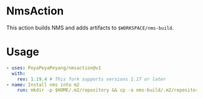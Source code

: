 # NmsAction

This action builds NMS and adds artifacts to `$WORKSPACE/nms-build`.

# Usage

```yaml
- uses: PeyaPeyaPeyang/nmsaction@v1
  with:
    rev: 1.19.4 # This fork supports versions 1.17 or later
- name: Install nms into m2
    run: mkdir -p $HOME/.m2/repository && cp -a nms-build/.m2/repository/. $HOME/.m2/repository
```
